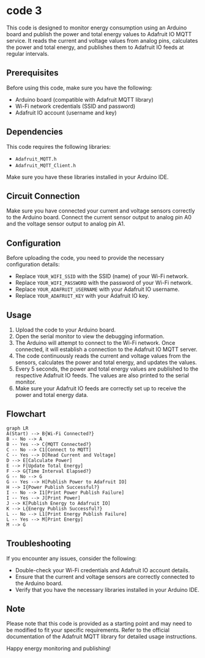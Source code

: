 # code 3

This code is designed to monitor energy consumption using an Arduino board and publish the power and total energy values to Adafruit IO MQTT service. It reads the current and voltage values from analog pins, calculates the power and total energy, and publishes them to Adafruit IO feeds at regular intervals.

## Prerequisites

Before using this code, make sure you have the following:

- Arduino board (compatible with Adafruit MQTT library)
- Wi-Fi network credentials (SSID and password)
- Adafruit IO account (username and key)

## Dependencies

This code requires the following libraries:

- `Adafruit_MQTT.h`
- `Adafruit_MQTT_Client.h`

Make sure you have these libraries installed in your Arduino IDE.

## Circuit Connection

Make sure you have connected your current and voltage sensors correctly to the Arduino board. Connect the current sensor output to analog pin A0 and the voltage sensor output to analog pin A1.

## Configuration

Before uploading the code, you need to provide the necessary configuration details:

- Replace `YOUR_WIFI_SSID` with the SSID (name) of your Wi-Fi network.
- Replace `YOUR_WIFI_PASSWORD` with the password of your Wi-Fi network.
- Replace `YOUR_ADAFRUIT_USERNAME` with your Adafruit IO username.
- Replace `YOUR_ADAFRUIT_KEY` with your Adafruit IO key.

## Usage

1. Upload the code to your Arduino board.
2. Open the serial monitor to view the debugging information.
3. The Arduino will attempt to connect to the Wi-Fi network. Once connected, it will establish a connection to the Adafruit IO MQTT server.
4. The code continuously reads the current and voltage values from the sensors, calculates the power and total energy, and updates the values.
5. Every 5 seconds, the power and total energy values are published to the respective Adafruit IO feeds. The values are also printed to the serial monitor.
6. Make sure your Adafruit IO feeds are correctly set up to receive the power and total energy data.

## Flowchart

```mermaid
graph LR
A(Start) --> B{Wi-Fi Connected?}
B -- No --> A
B -- Yes --> C{MQTT Connected?}
C -- No --> C1[Connect to MQTT]
C -- Yes --> D[Read Current and Voltage]
D --> E[Calculate Power]
E --> F[Update Total Energy]
F --> G{Time Interval Elapsed?}
G -- No --> G
G -- Yes --> H[Publish Power to Adafruit IO]
H --> I{Power Publish Successful?}
I -- No --> I1[Print Power Publish Failure]
I -- Yes --> J[Print Power]
J --> K[Publish Energy to Adafruit IO]
K --> L{Energy Publish Successful?}
L -- No --> L1[Print Energy Publish Failure]
L -- Yes --> M[Print Energy]
M --> G
```

## Troubleshooting

If you encounter any issues, consider the following:

- Double-check your Wi-Fi credentials and Adafruit IO account details.
- Ensure that the current and voltage sensors are correctly connected to the Arduino board.
- Verify that you have the necessary libraries installed in your Arduino IDE.

## Note

Please note that this code is provided as a starting point and may need to be modified to fit your specific requirements. Refer to the official documentation of the Adafruit MQTT library for detailed usage instructions.

Happy energy monitoring and publishing!
